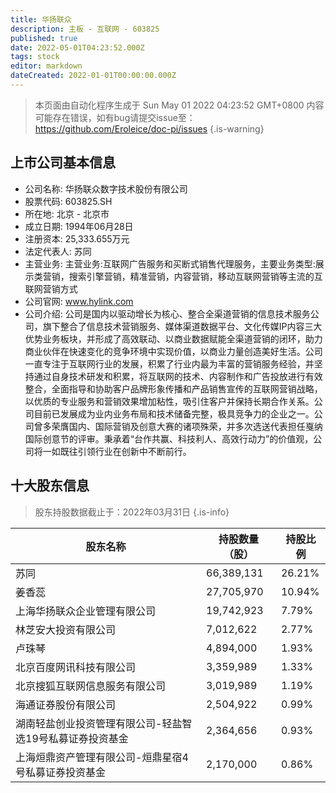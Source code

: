 ```yaml
---
title: 华扬联众
description: 主板 - 互联网 - 603825
published: true
date: 2022-05-01T04:23:52.000Z
tags: stock
editor: markdown
dateCreated: 2022-01-01T00:00:00.000Z
---
```


> 本页面由自动化程序生成于 Sun May 01 2022 04:23:52 GMT+0800
> 内容可能存在错误，如有bug请提交issue至：https://github.com/Eroleice/doc-pi/issues
{.is-warning}

## 上市公司基本信息
- 公司名称: 华扬联众数字技术股份有限公司
- 股票代码: 603825.SH
- 所在地: 北京 - 北京市
- 成立日期: 1994年06月28日
- 注册资本: 25,333.655万元
- 法定代表人: 苏同
- 主营业务: 主营业务:互联网广告服务和买断式销售代理服务，主要业务类型:展示类营销，搜索引擎营销，精准营销，内容营销，移动互联网营销等主流的互联网营销方式
- 公司官网: www.hylink.com
- 公司介绍: 公司是国内以驱动增长为核心、整合全渠道营销的信息技术服务公司，旗下整合了信息技术营销服务、媒体渠道数据平台、文化传媒IP内容三大优势业务板块，并形成了高效联动、以商业数据赋能全渠道营销的闭环，助力商业伙伴在快速变化的竞争环境中实现价值，以商业力量创造美好生活。公司一直专注于互联网行业的发展，积累了行业内最为丰富的营销服务经验，并坚持通过自身技术研发和积累，将互联网的技术、内容制作和广告投放进行有效整合，全面指导和协助客户品牌形象传播和产品销售宣传的互联网营销战略，以优质的专业服务和营销效果增加粘性，吸引住客户并保持长期合作关系。公司目前已发展成为业内业务布局和技术储备完整，极具竞争力的企业之一。公司曾多荣膺国内、国际营销及创意大赛的诸项殊荣，并多次选送代表担任戛纳国际创意节的评审。秉承着“台作共赢、科技利人、高效行动力”的价值观，公司将一如既往引领行业在创新中不断前行。


## 十大股东信息
> 股东持股数据截止于：2022年03月31日
{.is-info}

| 股东名称 | 持股数量（股） | 持股比例 |
| --- | --- | --- |
| 苏同 | 66,389,131 | 26.21% |
| 姜香蕊 | 27,705,970 | 10.94% |
| 上海华扬联众企业管理有限公司 | 19,742,923 | 7.79% |
| 林芝安大投资有限公司 | 7,012,622 | 2.77% |
| 卢珠琴 | 4,894,000 | 1.93% |
| 北京百度网讯科技有限公司 | 3,359,989 | 1.33% |
| 北京搜狐互联网信息服务有限公司 | 3,019,989 | 1.19% |
| 海通证券股份有限公司 | 2,504,922 | 0.99% |
| 湖南轻盐创业投资管理有限公司-轻盐智选19号私募证券投资基金 | 2,364,656 | 0.93% |
| 上海烜鼎资产管理有限公司-烜鼎星宿4号私募证券投资基金 | 2,170,000 | 0.86% |




